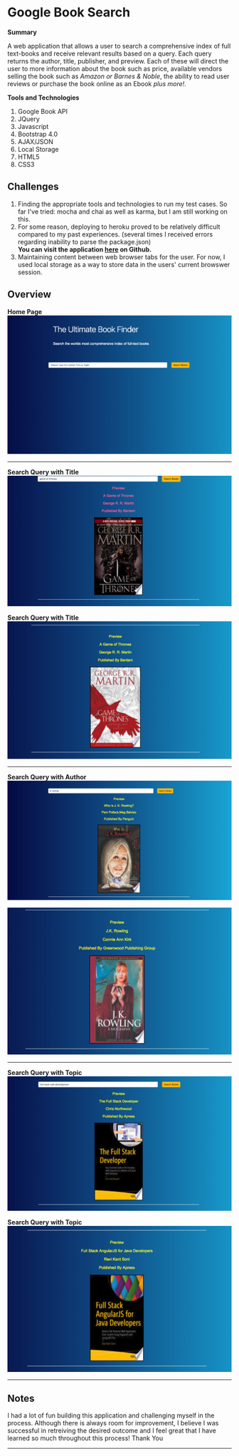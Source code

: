 # Google Book Search

**Summary**

A web application that allows a user to search a comprehensive index of full text-books and receive relevant results based on a query.
Each query returns the author, title, publisher, and preview.  Each of these will direct the user to more information about the book such as price, available vendors selling the book such as *Amazon or Barnes & Noble*, the ability to read user reviews or purchase the book online as an Ebook *plus more!*.

**Tools and Technologies**
1. Google Book API
2. JQuery
3. Javascript
4. Bootstrap 4.0
5. AJAX/JSON
6. Local Storage
7. HTML5
8. CSS3

## Challenges
1. Finding the appropriate tools and technologies to run my test cases.  So far I've tried: mocha and chai as well as karma, but I am still working on this.
2. For some reason, deploying to heroku proved to be relatively difficult compared to my past experiences. (several times I received errors regarding inability to parse the package.json)  
<strong> You can visit the application <a href="https://grandsuccess87.github.io/GoogleBookSearch/">here</a> on Github. </strong>
3. Maintaining content between web browser tabs for the user.  For now, I used local storage as a way to store data in the users' current browswer session.

## Overview 

**Home Page**
![homepage](/assets/images/GBS_Image1.png)

<hr>

**Search Query with Title**
![title_image](/assets/images/GBS_Image2.png)

**Search Query with Title**
![title_image](/assets/images/GBS_Image2b.png)

<hr>

**Search Query with Author**
![author_image](/assets/images/GBS_Image3.png)

![author_image](/assets/images/GBS_Image3b.png)

<hr>

**Search Query with Topic**
![topic_image](/assets/images/GBS_Image4.png)

**Search Query with Topic**
![topic_image](/assets/images/GBS_Image4b.png)

<hr>

## Notes
I had a lot of fun building this application and challenging myself in the process.  Although there is always room for improvement, I believe I was successful in retreiving the desired outcome and I feel great that I have learned so much throughout this process!
Thank You

<hr>